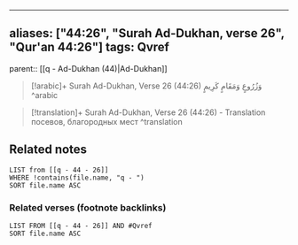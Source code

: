 
---
aliases: ["44:26", "Surah Ad-Dukhan, verse 26", "Qur'an 44:26"]
tags: Qvref
---

parent:: [[q - Ad-Dukhan (44)|Ad-Dukhan]]

> [!arabic]+ Surah Ad-Dukhan, Verse 26 (44:26)
> <span class="quran-arabic">وَزُرُوعٍ وَمَقَامٍ كَرِيمٍ</span>
^arabic

> [!translation]+ Surah Ad-Dukhan, Verse 26 (44:26) - Translation
> посевов, благородных мест
^translation



## Related notes
```dataview
LIST from [[q - 44 - 26]]
WHERE !contains(file.name, "q - ")
SORT file.name ASC
```

### Related verses (footnote backlinks)
```dataview
LIST FROM [[q - 44 - 26]] AND #Qvref
SORT file.name ASC
```

